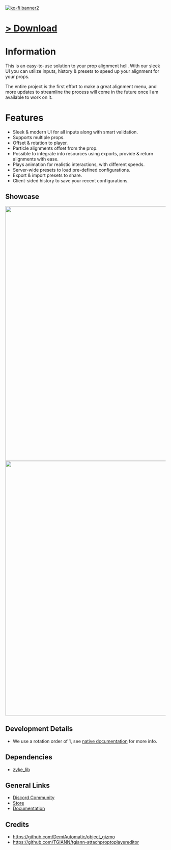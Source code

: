 [![ko-fi banner2](https://github.com/user-attachments/assets/42eff455-5757-4888-ad88-d61893edcc33)](https://ko-fi.com/zykeresources)

# [> Download](https://github.com/ZykeWasTaken/zyke_propaligner/releases/latest)

# Information

This is an easy-to-use solution to your prop alignment hell. With our sleek UI you can utilize inputs, history & presets to speed up your alignment for your props.

The entire project is the first effort to make a great alignment menu, and more updates to streamline the process will come in the future once I am available to work on it.

# Features
- Sleek & modern UI for all inputs along with smart validation.
- Supports multiple props.
- Offset & rotation to player.
- Particle alignments offset from the prop.
- Possible to integrate into resources using exports, provide & return alignments with ease.
- Plays animation for realistic interactions, with different speeds.
- Server-wide presets to load pre-defined configurations.
- Export & import presets to share.
- Client-sided history to save your recent configurations.

## Showcase

<img src="https://r2.fivemanage.com/mS9apQyi6ahmBBRtVnQAv/PropalignerShowcaseMenu.png" style="width: 800px; height: auto;">

<img src="https://r2.fivemanage.com/mS9apQyi6ahmBBRtVnQAv/PropalignerShowcaseAlignment.png" style="width: 800px; height: auto;">

## Development Details

-   We use a rotation order of 1, see [native documentation](https://docs.fivem.net/natives/?_0xAFBD61CC738D9EB9) for more info.

## Dependencies

-   [zyke_lib](https://github.com/ZykeWasTaken/zyke_lib)

## General Links

-   [Discord Community](https://discord.gg/zykeresources)
-   [Store](https://store.zykeresources.com)
-   [Documentation](https://docs.zykeresources.com/free-resources/propaligner)

## Credits

-   https://github.com/DemiAutomatic/object_gizmo
-   https://github.com/TGIANN/tgiann-attachproptoplayereditor
